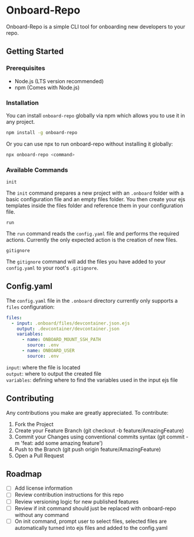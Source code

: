 # Onboard-Repo

Onboard-Repo is a simple CLI tool for onboarding new developers to your repo.

## Getting Started

### Prerequisites

- Node.js (LTS version recommended)
- npm (Comes with Node.js)

### Installation

You can install `onboard-repo` globally via npm which allows you to use it in any project.

```bash
npm install -g onboard-repo
```

Or you can use npx to run onboard-repo without installing it globally:

```bash
npx onboard-repo <command>
```

### Available Commands
`init`

The `init` command prepares a new project with an `.onboard` folder with a basic configuration file and an empty files folder. You then create your ejs templates inside the files folder and reference them in your configuration file.

`run`

The `run` command reads the `config.yaml` file and performs the required actions. Currently the only expected action is the creation of new files. 

`gitignore`

The `gitignore` command will add the files you have added to your `config.yaml` to your root's `.gitignore`.


## Config.yaml

The `config.yaml` file in the `.onboard` directory currently only supports a `files` configuration:

```yaml
files:
  - input: .onboard/files/devcontainer.json.ejs
    output: .devcontainer/devcontainer.json
    variables:
      - name: ONBOARD_MOUNT_SSH_PATH
        source: .env
      - name: ONBOARD_USER
        source: .env
```

`input`: where the file is located <br/>
`output`: where to output the created file <br/>
`variables`: defining where to find the variables used in the input ejs file <br/>

## Contributing

Any contributions you make are greatly appreciated. To contribute:

1. Fork the Project
2. Create your Feature Branch (git checkout -b feature/AmazingFeature)
3. Commit your Changes using conventional commits syntax (git commit -m 'feat: add some amazing feature')
4. Push to the Branch (git push origin feature/AmazingFeature)
5. Open a Pull Request

## Roadmap 
- [ ] Add license information
- [ ] Review contribution instructions for this repo
- [ ] Review versioning logic for new published features
- [ ] Review if init command should just be replaced with onboard-repo without any command
- [ ] On init command, prompt user to select files, selected files are automatically turned into ejs files and added to the config.yaml